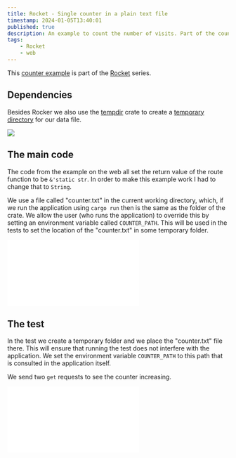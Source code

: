```yaml
---
title: Rocket - Single counter in a plain text file
timestamp: 2024-01-05T13:40:01
published: true
description: An example to count the number of visits. Part of the counter example series.
tags:
    - Rocket
    - web
---
```


This [counter example](https://code-maven.com/counter) is part of the [Rocket](/rocket) series.


## Dependencies

Besides Rocker we also use the [tempdir](https://crates.io/crates/tempdir) crate to create a [temporary directory](/temporary-directory) for our data file.

![](examples/rocket/single-counter-in-text-file/Cargo.toml)


## The main code

The code from the example on the web all set the return value of the route function to be `&'static str`. In order to make this example work I had to change that to `String`.

We use a file called "counter.txt" in the current working directory, which, if we run the application using `cargo run` then is the same as the folder of the crate.
We allow the user (who runs the application)  to override this by setting an environment variable called `COUNTER_PATH`. This will be used in the tests to set the location
of the "counter.txt" in some temporary folder.

![](examples/rocket/single-counter-in-text-file/src/main.rs)


## The test

In the test we create a temporary folder and we place the "counter.txt" file there. This will ensure that running the test does not interfere with the application.
We set the environment variable `COUNTER_PATH` to this path that is consulted in the application itself.

We send two `get` requests to see the counter increasing.

![](examples/rocket/single-counter-in-text-file/src/tests.rs)

